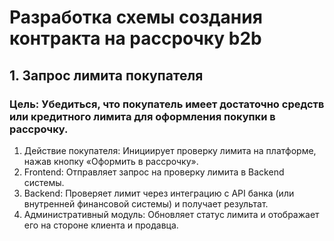 # Разработка схемы создания контракта на рассрочку b2b

## 1. Запрос лимита покупателя

### Цель: Убедиться, что покупатель имеет достаточно средств или кредитного лимита для оформления покупки в рассрочку.

1. Действие покупателя: Инициирует проверку лимита на платформе, нажав кнопку «Оформить в рассрочку».
2. Frontend: Отправляет запрос на проверку лимита в Backend системы.
3. Backend: Проверяет лимит через интеграцию с API банка (или внутренней финансовой системы) и получает результат.
4. Административный модуль: Обновляет статус лимита и отображает его на стороне клиента и продавца.